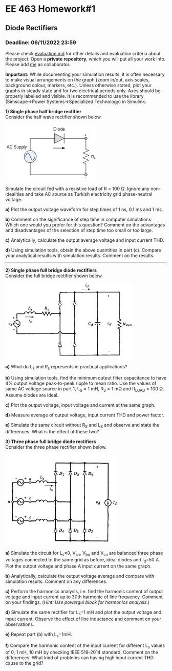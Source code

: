# EE 463 Homework#1

## Diode Rectifiers

### Deadline: 06/11/2022 23:59


Please check [evaluation.md](evaluation.md) for other details and evaluation criteria about the project. Open a **private repository**, which you will put all your work into. Please add [me](https://github.com/OgunAltun) as collaborator.

**Important:** While documenting your simulation results, it is often necessary to make visual arrangements on the graph (zoom in/out, axis scales, background colour, markers, etc.). Unless otherwise stated, plot your graphs in steady state and for two electrical periods only. Axes should be properly labelled and visible. It is recommended to use the library (Simscape->Power Systems->Specialized Technology) in Simulink.

**1) Single phase half bridge rectifier**<br />
Consider the half wave rectifier shown below.

![](half_wave.jpg)

Simulate the circuit fed with a resistive load of R = 100 Ω. Ignore any non-idealities and take AC source as Turkish electricity grid phase-neutral voltage.

**a)** Plot the output voltage waveform for step times of 1 ns, 0.1 ms and 1 ms.

**b)** Comment on the significance of step time in computer simulations. Which one would you prefer for this question? Comment on the advantages and disadvantages of the selection of step time too small or too large.

**c)** Analytically, calculate the output average voltage and input current THD.

**d)** Using simulation tools, obtain the above quantities in part (c). Compare your analytical results with simulation results. Comment on the results.


---

**2) Single phase full bridge diode rectifiers** <br />
Consider the full bridge rectifier shown below.

<img src="full_bridge.PNG" width="400">

**a)** What do L<sub>s</sub> and R<sub>s</sub> represents in practical applications?

**b)** Using simulation tools, find the minimum output filter capacitance to have 4% output voltage peak-to-peak ripple to mean ratio. Use the values of same AC voltage source in part 1, L<sub>S</sub> = 1 mH, R<sub>S</sub> = 1 mΩ and R<sub>LOAD</sub> = 100 Ω. Assume diodes are ideal.

**c)** Plot the output voltage, input voltage and current at the same graph.

**d)** Measure average of output voltage, input current THD and power factor.

**e)** Simulate the same circuit without R<sub>S</sub> and L<sub>S</sub> and observe and state the differences. What is the effect of these two?


**3) Three phase full bridge diode rectifiers** <br />
Consider the three phase rectifier shown below.

<img src="three_phase.PNG" width="350">


**a)** Simulate the circuit for L<sub>s</sub>=0, V<sub>an</sub>, V<sub>bn</sub> and V<sub>cn</sub> are balanced three phase voltages connected to the same grid as before, ideal diodes and I<sub>d</sub>=50 A. Plot the output voltage and phase A input current on the same graph.

**b)** Analytically, calculate the output voltage average and compare with simulation results. Comment on any differences.

**c)** Perform the harmonics analysis, i.e. find the harmonic content of output voltage and input current up to 30th harmonic of line frequency. Comment on your findings. (*Hint: Use powergui block for harmonics analysis.*)

**d)** Simulate the same rectifier for L<sub>s</sub>=1 mH and plot the output voltage and input current. Observe the effect of line inductance and comment on your observations.

**e)** Repeat part (b) with L<sub>s</sub>=1mH.

**f)** Compare the harmonic content of the input current for different L<sub>s</sub> values of 0, 1 mH, 10 mH by checking IEEE 519-2014 standard. Comment on the differences. What kind of problems can having high input current THD cause to the grid?
